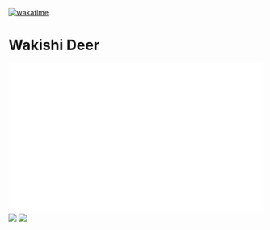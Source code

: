 [![wakatime](https://wakatime.com/badge/user/22652e38-e772-4e2f-b087-994fcf03bf8c.svg)](https://wakatime.com/@22652e38-e772-4e2f-b087-994fcf03bf8c)
# Wakishi Deer

![](https://raw.githubusercontent.com/WakishiDeer/github-stats/master/generated/overview.svg#gh-dark-mode-only)
<a href="https://wakatime.com"><img src="https://wakatime.com/share/@WakishiDeer/f2fef8ad-4216-4c64-a7f9-9974376f19bd.png" /></a>
<a href="https://wakatime.com"><img src="https://wakatime.com/share/@WakishiDeer/74daa622-c7d0-41b4-8c74-e880ca86caab.png" /></a>
